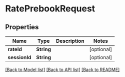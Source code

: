 # RatePrebookRequest

## Properties
Name | Type | Description | Notes
------------ | ------------- | ------------- | -------------
**rateId** | **String** |  | [optional] 
**sessionId** | **String** |  | [optional] 

[[Back to Model list]](../README.md#documentation-for-models) [[Back to API list]](../README.md#documentation-for-api-endpoints) [[Back to README]](../README.md)



